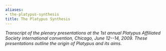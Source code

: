 ```yaml
---
aliases:
- the-platypus-synthesis
title: The Platypus Synthesis
---
```


*Transcript of the plenary presentations at the 1st annual Platypus Affiliated Society international convention, Chicago, June 12--14, 2009. These presentations outline the origin of Platypus and its aims.*
